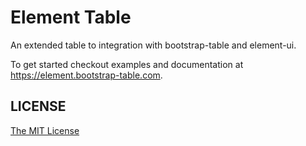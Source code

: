 # Element Table

An extended table to integration with bootstrap-table and element-ui.

To get started checkout examples and documentation at <https://element.bootstrap-table.com>.

## LICENSE

[The MIT License](https://github.com/wenzhixin/element-table/blob/master/LICENSE)
